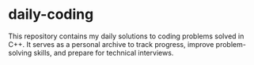 # daily-coding
This repository contains my daily solutions to coding problems solved in C++. It serves as a personal archive to track progress, improve problem-solving skills, and prepare for technical interviews.
